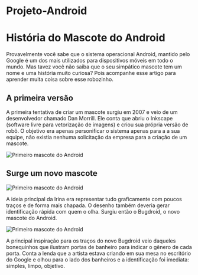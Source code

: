 # Projeto-Android
 
<h1>História do Mascote do Android</h1>
<p>Provavelmente você sabe que o sistema operacional Android, mantido pelo Google é um dos mais utilizados para dispositivos móveis em todo o mundo. Mas tavez você não saiba que o seu simpático mascote tem um nome e uma história muito curiosa? Pois acompanhe esse artigo para aprender muita coisa sobre esse robozinho.</p>

<h2>A primeira versão</h2>
<p>A primeira tentativa de criar um mascote surgiu em 2007 e veio de um desenvolvedor chamado Dan Morrill. Ele conta que abriu o Inkscape (software livre para vetorização de imagens) e criou sua própria versão de robô. O objetivo era apenas personificar o sistema apenas para a a sua equipe, não existia nenhuma solicitação da empresa para a criação de um mascote.</p>

<img src="https://projeto-android.netlify.app/imagens/dan-droids.png" alt="Primeiro mascote do Android">

<h2>Surge um novo mascote</h2>
<p><A ideia de ter um mascote foi amadurecendo e a missão foi passada para uma profissional da área. A ilustradora Russa Irina Blok, também funcionária do Google, ficou com a missão de representar o pequeno robô de uma maneira mais agradável./P>
 
<img src="https://projeto-android.netlify.app/imagens/irina-blok.jpg" alt="Primeiro mascote do Android">
 
<p>A ideia principal da Irina era representar tudo graficamente com poucos traços e de forma mais chapada. O desenho também deveria gerar identificação rápida com quem o olha. Surgiu então o Bugdroid, o novo mascote do Android.</p>
 
<img src="https://projeto-android.netlify.app/imagens/bugdroid.png" alt="Primeiro mascote do Android">
 
<p>A principal inspiração para os traços do novo Bugdroid veio daqueles bonequinhos que ilustram portas de banheiro para indicar o gênero de cada porta. Conta a lenda que a artista estava criando em sua mesa no escritório do Google e olhou para o lado dos banheiros e a identificação foi imediata: simples, limpo, objetivo.</p>
 

